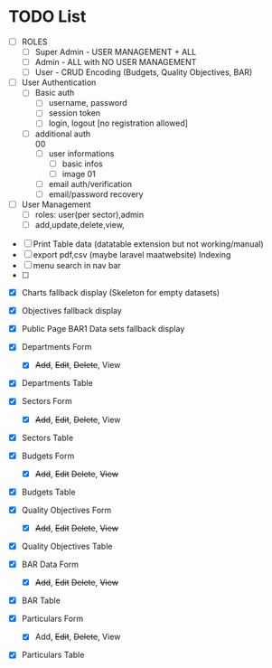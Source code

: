 # TODO List

- [ ] ROLES
    - [ ] Super Admin - USER MANAGEMENT + ALL
    - [ ] Admin - ALL with NO USER MANAGEMENT
    - [ ] User - CRUD Encoding (Budgets, Quality Objectives, BAR) 

- [ ] User Authentication
    - [ ] Basic auth
        - [ ] username, password
        - [ ] session token
        - [ ] login, logout [no registration allowed]
    - [ ] additional auth   
        00
        - [ ] user informations 
            - [ ] basic infos
            - [ ] image
        01
        - [ ] email auth/verification
        - [ ] email/password recovery
    
- [ ] User Management
    - [ ] roles: user(per sector),admin
    - [ ] add,update,delete,view,

<!-- MISC -->

- [ ] Print Table data (datatable extension but not working/manual)
- [ ] export pdf,csv (maybe laravel maatwebsite)
Indexing
- [ ] menu  search in nav bar
- [ ] 















<!-- FOR TESTING -->

- [x] Charts fallback display (Skeleton for empty datasets)
- [x] Objectives fallback display
- [x] Public Page BAR1 Data sets fallback display

- [x] Departments Form
    - [x] ~~Add~~, ~~Edit~~, ~~Delete~~, View
- [x] Departments Table

- [x] Sectors Form
    - [x] ~~Add~~, ~~Edit~~, ~~Delete~~, View
- [x] Sectors Table

- [x] Budgets Form
    - [x] ~~Add~~, ~~Edit~~ ~~Delete~~, ~~View~~
- [x] Budgets Table

- [x] Quality Objectives Form
    - [x] ~~Add~~, ~~Edit~~ ~~Delete~~, ~~View~~
- [x] Quality Objectives Table


- [x] BAR Data Form
    - [x] ~~Add~~, ~~Edit~~ ~~Delete~~, ~~View~~
- [x] BAR Table


- [x] Particulars Form
    - [x] Add, ~~Edit~~, ~~Delete~~, View
- [x] Particulars Table



